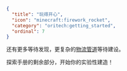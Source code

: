 ```json
{
  "title": "玩得开心",
  "icon": "minecraft:firework_rocket",
  "category": "oritech:getting_started",
  "ordinal": 7
}
```

还有更多等待发现，更复杂的[物流管道](^oritech:logistics)等待建设。

探索手册的剩余部分，开始你的实验性建造！